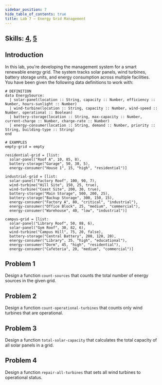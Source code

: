 ```yaml
---
sidebar_position: 7
hide_table_of_contents: true
title: Lab 7 — Energy Grid Management
---
```


## Skills: [4](/skills/#(4)), [5](/skills/#(5))

## Introduction
In this lab, you're developing the management system for a smart renewable energy grid. The system tracks solar panels, wind turbines, battery storage units, and energy consumption across multiple facilities. You have been given the following data definitions to work with:
```pyret
# DEFINITION
data EnergySource:
  | solar-panel(location :: String, capacity :: Number, efficiency :: Number, hours-sunlight :: Number)
  | wind-turbine(location :: String, capacity :: Number, wind-speed :: Number, operational :: Boolean)
  | battery-storage(location :: String, max-capacity :: Number, current-charge :: Number, charge-rate :: Number)
  | energy-consumer(location :: String, demand :: Number, priority :: String, building-type :: String)
end

# EXAMPLES
empty-grid = empty

residential-grid = [list:
  solar-panel("Roof A", 10, 85, 8),
  battery-storage("Garage", 50, 30, 5),
  energy-consumer("House 1", 15, "high", "residential")]

industrial-grid = [list:
  solar-panel("Factory Roof", 100, 90, 7),
  wind-turbine("Hill Site", 150, 25, true),
  wind-turbine("Coast Site", 200, 30, true),
  battery-storage("Main Storage", 500, 200, 25),
  battery-storage("Backup Storage", 300, 150, 15),
  energy-consumer("Factory A", 80, "critical", "industrial"),
  energy-consumer("Office Block", 25, "medium", "commercial"),
  energy-consumer("Warehouse", 40, "low", "industrial")]

campus-grid = [list:
  solar-panel("Library Roof", 50, 88, 6),
  solar-panel("Gym Roof", 30, 82, 6),
  wind-turbine("Campus Hill", 75, 20, false),
  battery-storage("Central Battery", 200, 120, 20),
  energy-consumer("Library", 35, "high", "educational"),
  energy-consumer("Dorm", 45, "high", "residential"),
  energy-consumer("Cafeteria", 20, "medium", "commercial")]
```

## Problem 1
Design a function `count-sources` that counts the total number of energy sources in the given grid.

## Problem 2
Design a function `count-operational-turbines` that counts only wind turbines that are operational.

## Problem 3
Design a function `total-solar-capacity` that calculates the total capacity of all solar panels in a grid.

## Problem 4
Design a function `repair-all-turbines` that sets all wind turbines to operational status.
